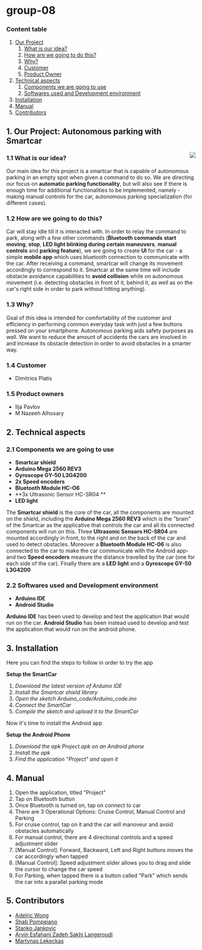 # group-08

### Content table
1. <a href="#1">Our Project</a>
   1. <a href="#1.1">What is our idea?</a>
   2. <a href="#1.2">How are we going to do this?</a>
   3. <a href="#1.3">Why?</a>
   4. <a href="#1.4">Customer</a>
   5. <a href="#1.5">Product Owner</a>
2. <a href="#2">Technical aspects</a>
   1. <a href="#2.1">Components we are going to use</a>
   2. <a href="#2.2">Softwares used and Development environment</a>
3. <a href="#3">Installation</a>
4. <a href="#4">Manual</a>
5. <a href="#5">Contributors</a>

## 1. Our Project: Autonomous parking with Smartcar <a id="1"></a>

<img align="right" src="https://media.giphy.com/media/KHcGe1SGuh6sI2tYgy/giphy.gif">

### 1.1 What is our idea? <a id="1.1"></a>

Our main idea for this project is a smartcar that is capable of autonomous parking in an empty spot when given a command to do so. We are directing our focus on **automatic parking functionality**, but will also see if there is enough time for additional functionalities to be implemented, namely - making manual controls for the car, autonomous parking specialization (for different cases).



### 1.2 How are we going to do this? <a id="1.2"></a>
Car will stay idle till it is interacted with. In order to relay the command to park, along with a few other commands (**Bluetooth commands** **start moving**, **stop**, **LED light blinking during certain maneuvers**, **manual controls** and **parking feature**), we are going to create **UI** for the car - a simple **mobile app** which uses bluetooth connection to communicate with the car. After receiving a command, smartcar will change its movement accordingly to correspond to it. Smartcar at the same time will include obstacle avoidance capabilities to **avoid collision** while on autonomous movement (i.e. detecting obstacles in front of it, behind it, as well as on the car's right side in order to park without hitting anything).

### 1.3 Why? <a id="1.3"></a>
Goal of this idea is intended for comfortability of the customer and efficiency in performing common everyday task with just a few buttons pressed on your smartphone. Autonomous parking aids safety purposes as well. We want to reduce the amount of accidents the cars are involved in and increase its obstacle detection in order to avoid obstacles in a smarter way.

### 1.4 Customer <a id="1.4"></a>
- Dimitrios Platis

### 1.5 Product owners <a id="1.5"></a>
- Ilja Pavlov
- M Nazeeh Alhosary

## 2. Technical aspects <a id="2"></a>

### 2.1 Components we are going to use <a id="2.1"></a>
  - **Smartcar shield**
  - **Arduino Mega 2560 REV3**
  - **Gyroscope GY-50 L3G4200**
  - **2x Speed encoders**
  - **Bluetooth Module HC-O6**
  - **3x Ultrasonic Sensor HC-SR04 **
  - **LED light**

The **Smartcar shield** is the core of the car, all the components are mounted on the shield, including the **Arduino Mega 2560 REV3** which is the "brain" of the Smartcar as the applicative that controls the car and all its connected components will run on this.
Three **Ultrasonic Sensors HC-SR04** are mounted accordingly in front, to the right and on the back of the car and used to detect obstacles. 
Moreover a **Bluetooth Module HC-06** is also connected to the car to make the car communicate with the Android app- and two **Speed encoders** measure the distance travelled by the car (one for each side of the car).
Finally there are a **LED light** and a **Gyroscope GY-50 L3G4200**

### 2.2 Softwares used and Development environment <a id="2.2"></a>
  - **Arduino IDE**
  - **Android Studio**

**Arduino IDE** has been used to develop and test the application that would run on the car.
**Android Studio** has been instead used to develop and test the application that would run on the android phone.



## 3. Installation <a id="3"></a>

Here you can find the steps to follow in order to try the app

**Setup the SmartCar**
1. *Download the latest version of Arduino IDE*
2. *Install the Smartcar shield library*
2. *Open the sketch Arduino_code/Arduino_code.ino*
3. *Connect the SmartCar*
4. *Compile the sketch and upload it to the SmartCar*

Now it's time to install the Android app

**Setup the Android Phone**
1. *Download the apk Project.apk on an Android phone*
2. *Install the apk*
3. *Find the application "Project" and open it*


## 4. Manual <a id="4"></a>

1. Open the application, titled "Project"
2. Tap on Bluetooth button
3. Once Bluetooth is turned on, tap on connect to car
4. There are 3 Operational Options: Cruise Control, Manual Control and Parking
5. For cruise control, tap on it and the car will manoveur and avoid obstacles automatically
6. For manual control, there are 4 directional controls and a speed adjustment slider
7. [Manual Control]: Forward, Backward, Left and Right buttons moves the car accordingly when tapped
8. [Manual Control]: Speed adjustment slider allows you to drag and slide the cursor to change the car speed
9. For Parking, when tapped there is a button called "Park" which sends the car into a parallel 	parking mode

## 5. Contributors <a id="5"></a>
- <a href="https://github.com/FrenzyRic">Adelric Wong</a>
- <a href="https://github.com/Shab98">Shab Pompeiano</a>
- <a href="https://github.com/7SJ7">Stanko Jankovic</a>
- <a href="https://github.com/The-R-Win">Arvin Esfahani Zadeh Sakhi Langeroudi</a>
- <a href="https://github.com/TheMartyLekekas">Martynas Lekeckas</a> 
